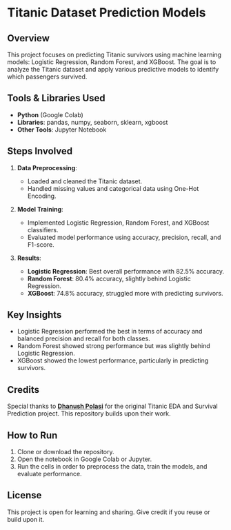 # Titanic Dataset Prediction Models

## Overview
This project focuses on predicting Titanic survivors using machine learning models: Logistic Regression, Random Forest, and XGBoost. The goal is to analyze the Titanic dataset and apply various predictive models to identify which passengers survived.

## Tools & Libraries Used
- **Python** (Google Colab)
- **Libraries**: pandas, numpy, seaborn, sklearn, xgboost
- **Other Tools**: Jupyter Notebook

## Steps Involved
1. **Data Preprocessing**: 
   - Loaded and cleaned the Titanic dataset.
   - Handled missing values and categorical data using One-Hot Encoding.
   
2. **Model Training**:
   - Implemented Logistic Regression, Random Forest, and XGBoost classifiers.
   - Evaluated model performance using accuracy, precision, recall, and F1-score.

3. **Results**:
   - **Logistic Regression**: Best overall performance with 82.5% accuracy.
   - **Random Forest**: 80.4% accuracy, slightly behind Logistic Regression.
   - **XGBoost**: 74.8% accuracy, struggled more with predicting survivors.

## Key Insights
- Logistic Regression performed the best in terms of accuracy and balanced precision and recall for both classes.
- Random Forest showed strong performance but was slightly behind Logistic Regression.
- XGBoost showed the lowest performance, particularly in predicting survivors.

## Credits
Special thanks to [**Dhanush Polasi**](https://github.com/DhanushP545) for the original Titanic EDA and Survival Prediction project. This repository builds upon their work.

## How to Run
1. Clone or download the repository.
2. Open the notebook in Google Colab or Jupyter.
3. Run the cells in order to preprocess the data, train the models, and evaluate performance.

## License
This project is open for learning and sharing. Give credit if you reuse or build upon it.
